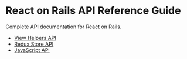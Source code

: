 # React on Rails API Reference Guide

Complete API documentation for React on Rails.

- [View Helpers API](../api-reference/view-helpers-api.md)
- [Redux Store API](../api-reference/redux-store-api.md)
- [JavaScript API](../api-reference/javascript-api.md)
